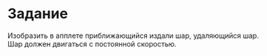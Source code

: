 # Задание
Изобразить в апплете приближающийся издали шар, удаляющийся шар. Шар должен двигаться с постоянной скоростью.